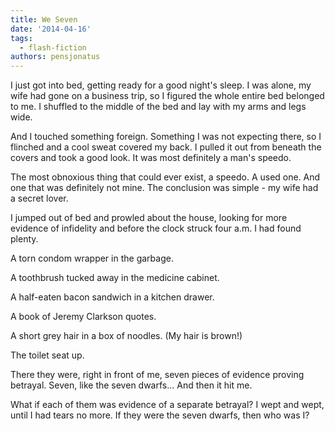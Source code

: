 ```yaml
---
title: We Seven
date: '2014-04-16'
tags:
  - flash-fiction
authors: pensjonatus
---
```


I just got into bed, getting ready for a good night's sleep. I was alone, my
wife had gone on a business trip, so I figured the whole entire bed belonged to
me. I shuffled to the middle of the bed and lay with my arms and legs wide.

<!-- truncate -->

And I touched something foreign. Something I was not expecting there, so I
flinched and a cool sweat covered my back. I pulled it out from beneath the
covers and took a good look. It was most definitely a man's speedo.

The most obnoxious thing that could ever exist, a speedo. A used one. And one
that was definitely not mine. The conclusion was simple - my wife had a secret
lover.

I jumped out of bed and prowled about the house, looking for more evidence of
infidelity and before the clock struck four a.m. I had found plenty.

A torn condom wrapper in the garbage.

A toothbrush tucked away in the medicine cabinet.

A half-eaten bacon sandwich in a kitchen drawer.

A book of Jeremy Clarkson quotes.

A short grey hair in a box of noodles. (My hair is brown!)

The toilet seat up.

There they were, right in front of me, seven pieces of evidence proving
betrayal. Seven, like the seven dwarfs... And then it hit me.

What if each of them was evidence of a separate betrayal? I wept and wept, until
I had tears no more. If they were the seven dwarfs, then who was I?
